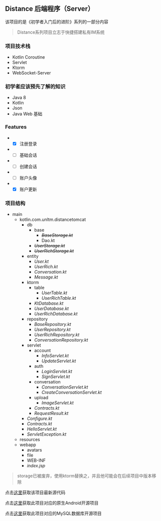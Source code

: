 ## Distance 后端程序（Server）

该项目的是《初学者入门后的进阶》系列的一部分内容
> Distance系列项目立志于快捷搭建私有IM系统

### 项目技术栈
  - Kotlin Coroutine
  - Servlet
  - Ktorm
  - WebSocket-Server
### 初学者应该预先了解的知识
  - Java 8
  - Kotlin
  - Json
  - Java Web 基础

### Features
- * [x] 注册登录
- * [ ] 基础会话
- * [ ] 创建会话
- * [ ] 账户头像
- * [x] 账户更新

### 项目结构
- main
  - kotlin.com.unltm.distancetomcat
    - db
      - base
        - ~~*BaseStorage.kt*~~
        - Dao.kt
      - ~~*UserStorage.kt*~~
      - ~~*UserRichStorage.kt*~~
    - entity
      - *User.kt*
      - *UserRich.kt*
      - *Conversation.kt*
      - *Message.kt*
    - ktorm
      - table
        - *UserTable.kt*
        - *UserRichTable.kt*
      - *KtDatabase.kt*
      - *UserDatabase.kt*
      - *UserRichDatabase.kt*
    - repository
      - *BaseRepository.kt*
      - *UserRepository.kt*
      - *UserRichRepository.kt*
      - *ConversationRepository.kt*
    - servlet
      - account
        - *InfoServlet.kt*
        - *UpdateServlet.kt*
      - auth
        - *LoginServlet.kt*
        - *SignServlet.kt*
      - conversation
        - *ConversationServlet.kt*
        - *CreateConversationServlet.kt*
      - upload
        - *ImageServlet.kt*
      - *Contracts.kt*
      - *RequestResult.kt*
    - *Configure.kt*
    - *Contracts.kt*
    - *HelloServlet.kt*
    - *ServletException.kt*
  - resources
  - webapp
    - avatars
    - file
    - WEB-INF
    - *index.jsp*
> storage已被废弃，使用ktorm替换之，并且他可能会在后续项目中版本移除

点击[这里](https://github.com/thxbrop/DistanceTomcat)获取该项目最新源代码

点击[这里](https://github.com/thxbrop/Distance)获取此项目对应的原生Android开源项目

点击[这里]()获取此项目对应的MySQL数据库开源项目
